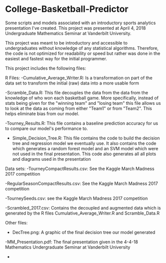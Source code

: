 # College-Basketball-Predictor
Some scripts and models associated with an introductory sports analytics presentation I've created. This project was presented at April 4, 2018 Undergraduate Mathematics Seminar at Vanderbilt University.

This project was meant to be introductory and accessible to undergraduates without knowledge of any statistical algorithms. Therefore, the code is not optimized for readability or speed but rather was done in the easiest and fastest way for the initial programmer. 

This project includes the following files: 

R Files:
-Cumulative_Average_Writer.R: Is a transformation on part of the data set to transform the initial (raw) data into a more usable form

-Scramble_Data.R: This file decouples the data from the data from the knowledge of who won each basketball game. More specifically, instead of stats being given for the "winning team" and "losing team" this file allows us to look at the data as coming from either "Team1" or from "Team2". This helps eliminate bias from our model.

-Tourney_Results.R: This file contains a baseline prediction accuracy for us to compare our model's performance to.

- Simple_Decision_Tree.R: This file contains the code to build the decision tree and regression model we eventually use. It also contains the code which generates a random forest model and an SVM model which were not used in the final presentation. This code also generates all all plots and diagrams used in the presentation

Data sets:
-TourneyCompactResults.csv: See the Kaggle March Madness 2017 competition

-RegularSeasonCompactResults.csv: See the Kaggle March Madness 2017 competition

-TourneySeeds.csv: see the Kaggle March Madness 2017 competition

-Scrambled_2017.csv: Contains the decoupled and augmented data which is generated by the R files Cumulative_Average_Writer.R and Scramble_Data.R

Other files:
- DecTree.png: A graphic of the final decision tree our model generated

-MM_Presentation.pdf: The final presentation given in the 4-4-18 Mathematics Undergraduate Seminar at Vanderbilt University

-

